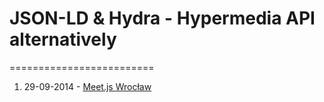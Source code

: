 # JSON-LD & Hydra - Hypermedia API alternatively
=========================

1. 29-09-2014 - [Meet.js Wrocław](tree/v1-meetjs-wroclaw)
